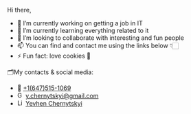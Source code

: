 Hi there,

- 🔭 I’m currently working on getting a job in IT
- 🌱 I’m currently learning everything related to it
- 👯 I’m looking to collaborate with interesting and fun people
- 📫 You can find and contact me using the links below 👇🏻
- ⚡ Fun fact: love cookies 🍪
 
 
🗂️My contacts & social media:
<ul>
  <li>
  📱 <a href="tel:+16475151069" target="_blank">+1(647)515-1069</a>
  </li>
  <li>
  <img alt="Gmail" width="15px" 
src="https://upload.wikimedia.org/wikipedia/commons/thumb/7/7e/Gmail_icon_%282020%29.svg/1280px-Gmail_icon_%282020%29.svg.png" /> 
<a href="mailto:y.chernytskyi@gmail.com" target="_blank"> y.chernytskyi@gmail.com</a>
  </li>
  <li>
  <img alt="LinkedIn" width="15px" 
src="https://cdn-icons-png.flaticon.com/512/174/174857.png" /> 
<a href="https://www.linkedin.com/in/yevhen-chernytskyi-213b12261/" target="_blank"> Yevhen Chernytskyi</a>
  </li>
</ul>
